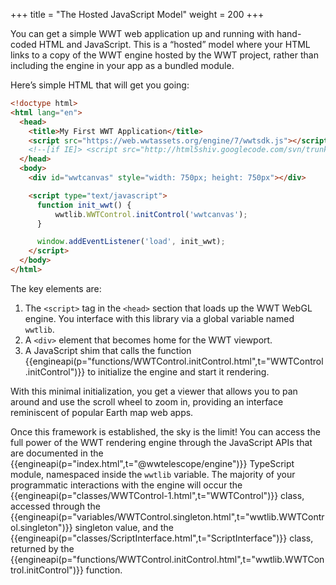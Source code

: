 +++
title = "The Hosted JavaScript Model"
weight = 200
+++

You can get a simple WWT web application up and running with hand-coded HTML and
JavaScript. This is a “hosted” model where your HTML links to a copy of the WWT
engine hosted by the WWT project, rather than including the engine in your app
as a bundled module.

Here’s simple HTML that will get you going:

```html
<!doctype html>
<html lang="en">
  <head>
    <title>My First WWT Application</title>
    <script src="https://web.wwtassets.org/engine/7/wwtsdk.js"></script>
    <!--[if IE]> <script src="http://html5shiv.googlecode.com/svn/trunk/html5.js"></script><![endif]-->
  </head>
  <body>
    <div id="wwtcanvas" style="width: 750px; height: 750px"></div>

    <script type="text/javascript">
      function init_wwt() {
          wwtlib.WWTControl.initControl('wwtcanvas');
      }

      window.addEventListener('load', init_wwt);
    </script>
  </body>
</html>
```

The key elements are:

1. The `<script>` tag in the `<head>` section that loads up the WWT WebGL
   engine. You interface with this library via a global variable named
   `wwtlib`.
2. A `<div>` element that becomes home for the WWT viewport.
3. A JavaScript shim that calls the
   function {{engineapi(p="functions/WWTControl.initControl.html",t="WWTControl.initControl")}}
   to initialize the engine and start it rendering.

With this minimal initialization, you get a viewer that allows you to pan around
and use the scroll wheel to zoom in, providing an interface reminiscent of
popular Earth map web apps.

Once this framework is established, the sky is the limit! You can access the
full power of the WWT rendering engine through the JavaScript APIs that are
documented in the {{engineapi(p="index.html",t="@wwtelescope/engine")}}
TypeScript module, namespaced inside the `wwtlib` variable. The majority of your
programmatic interactions with the engine will occur
the {{engineapi(p="classes/WWTControl-1.html",t="WWTControl")}}
class, accessed through
the {{engineapi(p="variables/WWTControl.singleton.html",t="wwtlib.WWTControl.singleton")}}
singleton value, and
the {{engineapi(p="classes/ScriptInterface.html",t="ScriptInterface")}} class,
returned by
the {{engineapi(p="functions/WWTControl.initControl.html",t="wwtlib.WWTControl.initControl")}}
function.
